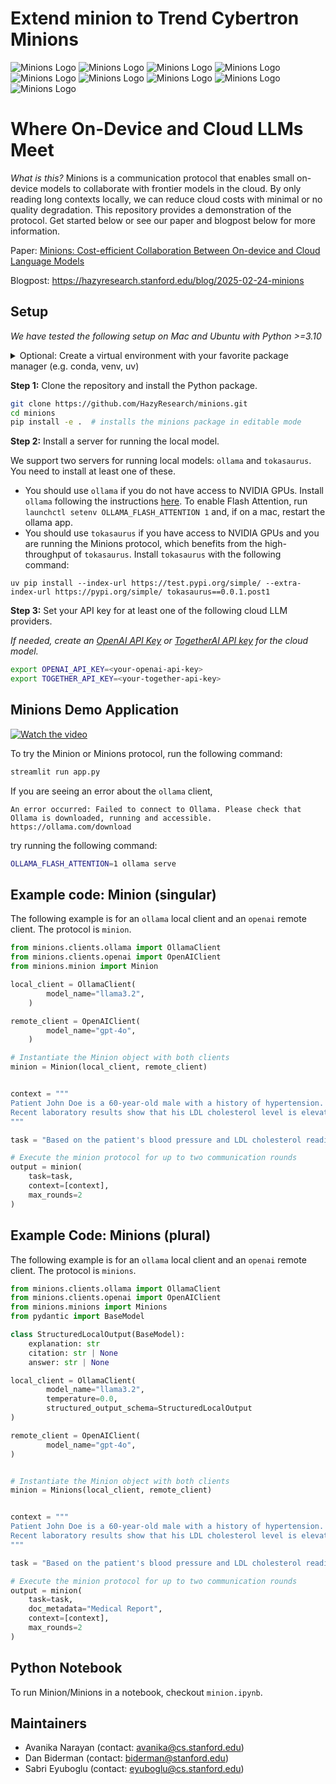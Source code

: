 
# Extend minion to Trend Cybertron Minions

![Minions Logo](assets/demo-0.png)
![Minions Logo](assets/demo-1.png)
![Minions Logo](assets/demo-2.png)
![Minions Logo](assets/demo-3.png)
![Minions Logo](assets/demo-4.png)
![Minions Logo](assets/demo-5.png)
![Minions Logo](assets/demo-6.png)
![Minions Logo](assets/demo-7.png)
![Minions Logo](assets/demo-8.png)

# Where On-Device and Cloud LLMs Meet

*What is this?* Minions is a communication protocol that enables small on-device models to collaborate with frontier models in the cloud. By only reading long contexts locally, we can reduce cloud costs with minimal or no quality degradation. This repository provides a demonstration of the protocol. Get started below or see our paper and blogpost below for more information. 

Paper: [Minions: Cost-efficient Collaboration Between On-device and Cloud
Language Models](https://arxiv.org/pdf/2502.15964)

Blogpost: https://hazyresearch.stanford.edu/blog/2025-02-24-minions 

## Setup

_We have tested the following setup on Mac and Ubuntu with Python >=3.10_

<details>
  <summary>Optional: Create a virtual environment with your favorite package manager (e.g. conda, venv, uv)</summary>
        
  ```python
  conda create -n minions python=3.13
  ```
  
</details>

**Step 1:** Clone the repository and install the Python package.

```bash
git clone https://github.com/HazyResearch/minions.git
cd minions
pip install -e .  # installs the minions package in editable mode
```

**Step 2:** Install a server for running the local model.

We support two servers for running local models: `ollama` and `tokasaurus`. You need to install at least one of these.

- You should use `ollama` if you do not have access to NVIDIA GPUs. Install `ollama` following the instructions [here](https://ollama.com/download). To enable Flash Attention, run
  `launchctl setenv OLLAMA_FLASH_ATTENTION 1` and, if on a mac, restart the ollama app.
- You should use `tokasaurus` if you have access to NVIDIA GPUs and you are running the Minions protocol, which benefits from the high-throughput of `tokasaurus`. Install `tokasaurus` with the following command:

```
uv pip install --index-url https://test.pypi.org/simple/ --extra-index-url https://pypi.org/simple/ tokasaurus==0.0.1.post1
```

**Step 3:** Set your API key for at least one of the following cloud LLM providers.

_If needed, create an [OpenAI API Key](https://platform.openai.com/docs/overview) or [TogetherAI API key](https://docs.together.ai/docs/quickstart) for the cloud model._

```bash
export OPENAI_API_KEY=<your-openai-api-key>
export TOGETHER_API_KEY=<your-together-api-key>
```

## Minions Demo Application
[![Watch the video](https://img.youtube.com/vi/70Kot0_DFNs/0.jpg)](https://www.youtube.com/watch?v=70Kot0_DFNs)

To try the Minion or Minions protocol, run the following command:

```bash
streamlit run app.py
```

If you are seeing an error about the `ollama` client,

```
An error occurred: Failed to connect to Ollama. Please check that Ollama is downloaded, running and accessible. https://ollama.com/download
```

try running the following command:

```bash
OLLAMA_FLASH_ATTENTION=1 ollama serve
```

## Example code: Minion (singular)

The following example is for an `ollama` local client and an `openai` remote client.
The protocol is `minion`.

```python
from minions.clients.ollama import OllamaClient
from minions.clients.openai import OpenAIClient
from minions.minion import Minion

local_client = OllamaClient(
        model_name="llama3.2",
    )

remote_client = OpenAIClient(
        model_name="gpt-4o",
    )

# Instantiate the Minion object with both clients
minion = Minion(local_client, remote_client)


context = """
Patient John Doe is a 60-year-old male with a history of hypertension. In his latest checkup, his blood pressure was recorded at 160/100 mmHg, and he reported occasional chest discomfort during physical activity.
Recent laboratory results show that his LDL cholesterol level is elevated at 170 mg/dL, while his HDL remains within the normal range at 45 mg/dL. Other metabolic indicators, including fasting glucose and renal function, are unremarkable.
"""

task = "Based on the patient's blood pressure and LDL cholesterol readings in the context, evaluate whether these factors together suggest an increased risk for cardiovascular complications."

# Execute the minion protocol for up to two communication rounds
output = minion(
    task=task,
    context=[context],
    max_rounds=2
)
```

## Example Code: Minions (plural)

The following example is for an `ollama` local client and an `openai` remote client.
The protocol is `minions`.

```python
from minions.clients.ollama import OllamaClient
from minions.clients.openai import OpenAIClient
from minions.minions import Minions
from pydantic import BaseModel

class StructuredLocalOutput(BaseModel):
    explanation: str
    citation: str | None
    answer: str | None

local_client = OllamaClient(
        model_name="llama3.2",
        temperature=0.0,
        structured_output_schema=StructuredLocalOutput
)

remote_client = OpenAIClient(
        model_name="gpt-4o",
)


# Instantiate the Minion object with both clients
minion = Minions(local_client, remote_client)


context = """
Patient John Doe is a 60-year-old male with a history of hypertension. In his latest checkup, his blood pressure was recorded at 160/100 mmHg, and he reported occasional chest discomfort during physical activity.
Recent laboratory results show that his LDL cholesterol level is elevated at 170 mg/dL, while his HDL remains within the normal range at 45 mg/dL. Other metabolic indicators, including fasting glucose and renal function, are unremarkable.
"""

task = "Based on the patient's blood pressure and LDL cholesterol readings in the context, evaluate whether these factors together suggest an increased risk for cardiovascular complications."

# Execute the minion protocol for up to two communication rounds
output = minion(
    task=task,
    doc_metadata="Medical Report",
    context=[context],
    max_rounds=2
)
```

## Python Notebook

To run Minion/Minions in a notebook, checkout `minion.ipynb`.

## Maintainers

- Avanika Narayan (contact: avanika@cs.stanford.edu)
- Dan Biderman (contact: biderman@stanford.edu)
- Sabri Eyuboglu (contact: eyuboglu@cs.stanford.edu)

